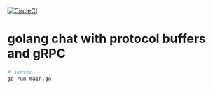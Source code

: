 
[![CircleCI](https://circleci.com/gh/calvinchengx/gochat/tree/master.svg?style=shield)](https://circleci.com/gh/calvinchengx/gochat/tree/master)

golang chat with protocol buffers and gRPC
===

```bash
# server
go run main.go
```
